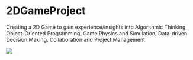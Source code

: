 # 2DGameProject
Creating a 2D Game to gain experience/insights into Algorithmic Thinking, Object-Oriented Programming, Game Physics and Simulation, Data-driven Decision Making, Collaboration and Project Management.


![](technowafflez/2DGameProject/7d49ca428864db5420d9c51457620b88.gif)
